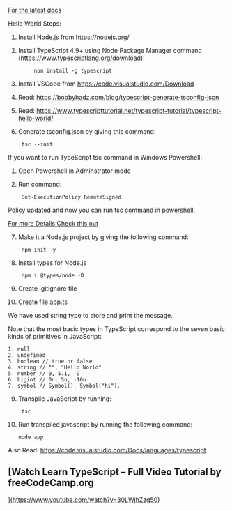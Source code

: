 [For the latest docs](https://www.typescriptlang.org/docs/)


Hello World Steps:

1. Install Node.js from https://nodejs.org/

2. Install TypeScript 4.9+ using Node Package Manager command (https://www.typescriptlang.org/download):  

			npm install -g typescript

3. Install VSCode from https://code.visualstudio.com/Download

4. Read: https://bobbyhadz.com/blog/typescript-generate-tsconfig-json

5. Read: https://www.typescripttutorial.net/typescript-tutorial/typescript-hello-world/

6. Generate tsconfig.json by giving this command:

		tsc --init

If you want to run TypeScript tsc command in Windows Powershell:

1. Open Powershell in Adminstrator mode
2. Run command: 

		Set-ExecutionPolicy RemoteSigned

Policy updated and now you can run tsc command in powershell.

[For more Details Check this out](https://islenmisveri.wordpress.com/2021/01/31/working-with-scripts-in-powershell-typescript-compiler-tsc-problem-fix/)


7. Make it a Node.js project by giving the following command:

		npm init -y

8. Install types for Node.js

		npm i @types/node -D

9. Create .gitignore file


10. Create file app.ts

We have used string type to store and print the message.

Note that the most basic types in TypeScript correspond to the seven basic kinds of primitives in JavaScript:

	1. null
	2. undefined
	3. boolean // true or false
	4. string // "", "Hello World"
	5. number // 0, 5.1, -9
	6. bigint // 0n, 5n, -10n
	7. symbol // Symbol(), Symbol("hi"),

9. Transpile JavaScript by running:

		tsc

10. Run transpiled javascript by running the following command:

		node app

		
Also Read:
https://code.visualstudio.com/Docs/languages/typescript

## [Watch Learn TypeScript – Full Video Tutorial by freeCodeCamp.org
](https://www.youtube.com/watch?v=30LWjhZzg50)